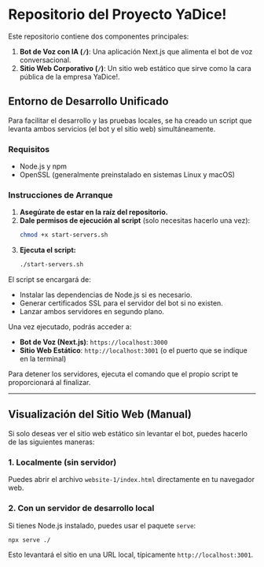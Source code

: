 # Repositorio del Proyecto YaDice!

Este repositorio contiene dos componentes principales:

1.  **Bot de Voz con IA (`/`)**: Una aplicación Next.js que alimenta el bot de voz conversacional.
2.  **Sitio Web Corporativo (`/`)**: Un sitio web estático que sirve como la cara pública de la empresa YaDice!.

## Entorno de Desarrollo Unificado

Para facilitar el desarrollo y las pruebas locales, se ha creado un script que levanta ambos servicios (el bot y el sitio web) simultáneamente.

### Requisitos

*   Node.js y npm
*   OpenSSL (generalmente preinstalado en sistemas Linux y macOS)

### Instrucciones de Arranque

1.  **Asegúrate de estar en la raíz del repositorio.**
2.  **Dale permisos de ejecución al script** (solo necesitas hacerlo una vez):
    ```bash
    chmod +x start-servers.sh
    ```
3.  **Ejecuta el script:**
    ```bash
    ./start-servers.sh
    ```

El script se encargará de:
*   Instalar las dependencias de Node.js si es necesario.
*   Generar certificados SSL para el servidor del bot si no existen.
*   Lanzar ambos servidores en segundo plano.

Una vez ejecutado, podrás acceder a:
*   **Bot de Voz (Next.js)**: `https://localhost:3000`
*   **Sitio Web Estático**: `http://localhost:3001` (o el puerto que se indique en la terminal)

Para detener los servidores, ejecuta el comando que el propio script te proporcionará al finalizar.

---

## Visualización del Sitio Web (Manual)

Si solo deseas ver el sitio web estático sin levantar el bot, puedes hacerlo de las siguientes maneras:

### 1. Localmente (sin servidor)

Puedes abrir el archivo `website-1/index.html` directamente en tu navegador web.

### 2. Con un servidor de desarrollo local

Si tienes Node.js instalado, puedes usar el paquete `serve`:
```bash
npx serve ./
```
Esto levantará el sitio en una URL local, típicamente `http://localhost:3001`.
